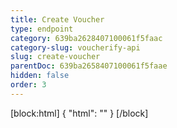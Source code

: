 ```yaml
---
title: Create Voucher
type: endpoint
category: 639ba2628407100061f5faac
category-slug: voucherify-api
slug: create-voucher
parentDoc: 639ba2658407100061f5faae
hidden: false
order: 3
---
```

[block:html]
{
  "html": "<style>\n[title=\"Toggle library\"] { \n  display: none; }\n.LanguagePicker-divider { \n  display: none; }\n.Playground-section3VTXuaYZivJK > .APISectionHeader3LN_-QIR0m7x {\n  display: none; }\n.LanguagePicker-languages1qVVo_v6AlP9 {\n  display: none; }\n</style>"
}
[/block]